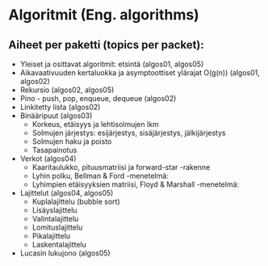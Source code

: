 # Algoritmit (Eng. algorithms)

## Aiheet per paketti (topics per packet):

- Yleiset ja osittavat algoritmit: etsintä (algos01, algos05)
- Aikavaativuuden kertaluokka ja asymptoottiset ylärajat O(g(n)) (algos01, algos02)
- Rekursio (algos02, algos05)
- Pino - push, pop, enqueue, dequeue (algos02)
- Linkitetty lista (algos02)
- Binääripuut (algos03)
	- Korkeus, etäisyys ja lehtisolmujen lkm
	- Solmujen järjestys: esijärjestys, sisäjärjestys, jälkijärjestys
	- Solmujen haku ja poisto
	- Tasapainotus
- Verkot (algos04)
	- Kaaritaulukko, pituusmatriisi ja forward-star -rakenne
	- Lyhin polku, Bellman & Ford -menetelmä: 
	- Lyhimpien etäisyyksien matriisi, Floyd & Marshall -menetelmä: 
- Lajittelut (algos04, algos05)
	- Kuplalajittelu (bubble sort)
	- Lisäyslajittelu
	- Valintalajittelu
	- Lomituslajittelu
	- Pikalajittelu
	- Laskentalajittelu
- Lucasin lukujono (algos05)